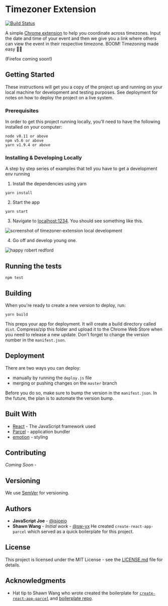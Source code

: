# Timezoner Extension
[![Build Status](https://travis-ci.org/jsjoeio/timezoner-extension.svg?branch=master)](https://travis-ci.org/jsjoeio/timezoner-extension)

A simple [Chrome extension](https://chrome.google.com/webstore/detail/timezoner/kfnfgcafkeoflpapeniggnnkcaijgbgk) to help you coordinate across timezones. Input the date and time of your event and then we give you a link where others can view the event in their respective timezone. BOOM! Timezoning made easy 👏🏼

(Firefox coming soon!)

## Getting Started

These instructions will get you a copy of the project up and running on your local machine for development and testing purposes. See deployment for notes on how to deploy the project on a live system.

### Prerequisites

In order to get this project running locally, you'll need to have the following installed on your computer:

```Shell
node v8.11 or above
npm v5.6 or above
yarn v1.9.4 or above
```

### Installing & Developing Locally

A step by step series of examples that tell you have to get a development env running

1. Install the dependencies using yarn
```Shell
yarn install
```

2. Start the app
```Shell
yarn start
```

3. Navigate to [localhost:1234](http://localhost:1234/). You should see something like this.

![screenshot of timezoner-extension local development](http://res.cloudinary.com/dobfxs62e/image/upload/v1535315564/Timezoner-extension.png)

4. Go off and develop young one.

![happy robert redford](https://media2.giphy.com/media/xSM46ernAUN3y/giphy.gif)

## Running the tests

`npm test`

## Building
When you're ready to create a new version to deploy, run:
```Shell
yarn build
```

This preps your app for deployment. It will create a build directory called `dist`. Compress/zip this folder and upload it to the Chrome Web Store when you need to release a new update. Don't forget to change the version number in the `manifest.json`.

## Deployment

There are two ways you can deploy:
- manually by running the `deploy.js` file
- merging or pushing changes on the `master` branch

Before you do so, make sure to bump the version in the `manifest.json`. In the future, the plan is to automate the version bump.

## Built With

* [React](https://reactjs.org/) - The JavaScript framework used
* [Parcel](https://parceljs.org/) - application bundler
* [emotion](https://emotion.sh/) - styling

## Contributing

*Coming Soon* -

<!--Please read [CONTRIBUTING.md](https://gist.github.com/PurpleBooth/b24679402957c63ec426) for details on our code of conduct, and the process for submitting pull requests to us.-->

## Versioning

We use [SemVer](http://semver.org/) for versioning.

## Authors

* **JavaScript Joe** - [@jsjoeio](https://github.com/jsjoeio)
* **Shawn Wang** - *Initial work* - [@sw-yx](https://github.com/sw-yx)
He created `create-react-app-parcel` which served as a quick boilerplate for this project.

## License

This project is licensed under the MIT License - see the [LICENSE.md](https://github.com/jsjoeio/timezoner-extension/blob/master/LICENSE.md) file for details.

## Acknowledgments

* Hat tip to Shawn Wang who wrote created the boilerplate for  [`create-react-app-parcel`](https://medium.freecodecamp.org/building-chrome-extensions-in-react-parcel-79d0240dd58f) and [boilerplate repo](https://github.com/sw-yx/create-react-app-parcel).
